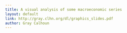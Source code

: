 ```yaml
---
title: A visual analysis of some macroeconomic series
layout: default
link: http://gray.clhn.org/dl/graphics_slides.pdf
author: Gray Calhoun
---
```

